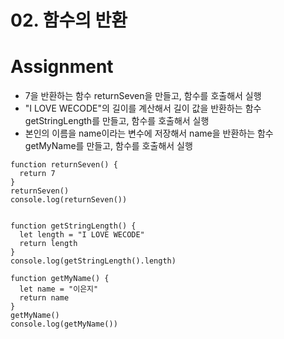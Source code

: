 # 02. 함수의 반환

# Assignment

- 7을 반환하는 함수 returnSeven을 만들고, 함수를 호출해서 실행
- "I LOVE WECODE"의 길이를 계산해서 길이 값을 반환하는 함수 getStringLength를 만들고, 함수를 호출해서 실행
- 본인의 이름을 name이라는 변수에 저장해서 name을 반환하는 함수 getMyName를 만들고, 함수를 호출해서 실행

```
function returnSeven() {
  return 7
}
returnSeven()
console.log(returnSeven())


function getStringLength() {
  let length = "I LOVE WECODE"
  return length
}
console.log(getStringLength().length)

function getMyName() {
  let name = "이은지"
  return name
}
getMyName()
console.log(getMyName())
```

